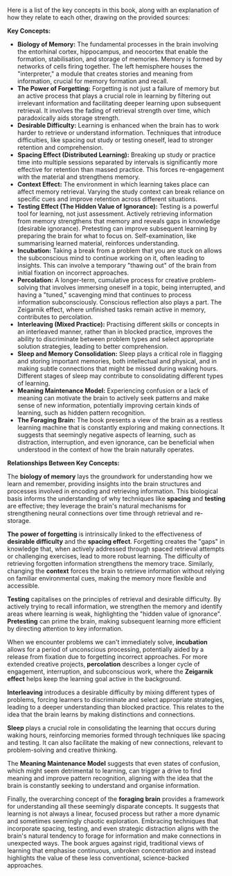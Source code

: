 Here is a list of the key concepts in this book, along with an explanation of how they relate to each other, drawing on the provided sources:

**Key Concepts:**

- **Biology of Memory:** The fundamental processes in the brain involving the entorhinal cortex, hippocampus, and neocortex that enable the formation, stabilisation, and storage of memories. Memory is formed by networks of cells firing together. The left hemisphere houses the "interpreter," a module that creates stories and meaning from information, crucial for memory formation and recall.
- **The Power of Forgetting:** Forgetting is not just a failure of memory but an active process that plays a crucial role in learning by filtering out irrelevant information and facilitating deeper learning upon subsequent retrieval. It involves the fading of retrieval strength over time, which paradoxically aids storage strength.
- **Desirable Difficulty:** Learning is enhanced when the brain has to work harder to retrieve or understand information. Techniques that introduce difficulties, like spacing out study or testing oneself, lead to stronger retention and comprehension.
- **Spacing Effect (Distributed Learning):** Breaking up study or practice time into multiple sessions separated by intervals is significantly more effective for retention than massed practice. This forces re-engagement with the material and strengthens memory.
- **Context Effect:** The environment in which learning takes place can affect memory retrieval. Varying the study context can break reliance on specific cues and improve retention across different situations.
- **Testing Effect (The Hidden Value of Ignorance):** Testing is a powerful tool for learning, not just assessment. Actively retrieving information from memory strengthens that memory and reveals gaps in knowledge (desirable ignorance). Pretesting can improve subsequent learning by preparing the brain for what to focus on. Self-examination, like summarising learned material, reinforces understanding.
- **Incubation:** Taking a break from a problem that you are stuck on allows the subconscious mind to continue working on it, often leading to insights. This can involve a temporary "thawing out" of the brain from initial fixation on incorrect approaches.
- **Percolation:** A longer-term, cumulative process for creative problem-solving that involves immersing oneself in a topic, being interrupted, and having a "tuned," scavenging mind that continues to process information subconsciously. Conscious reflection also plays a part. The Zeigarnik effect, where unfinished tasks remain active in memory, contributes to percolation.
- **Interleaving (Mixed Practice):** Practising different skills or concepts in an interleaved manner, rather than in blocked practice, improves the ability to discriminate between problem types and select appropriate solution strategies, leading to better comprehension.
- **Sleep and Memory Consolidation:** Sleep plays a critical role in flagging and storing important memories, both intellectual and physical, and in making subtle connections that might be missed during waking hours. Different stages of sleep may contribute to consolidating different types of learning.
- **Meaning Maintenance Model:** Experiencing confusion or a lack of meaning can motivate the brain to actively seek patterns and make sense of new information, potentially improving certain kinds of learning, such as hidden pattern recognition.
- **The Foraging Brain:** The book presents a view of the brain as a restless learning machine that is constantly exploring and making connections. It suggests that seemingly negative aspects of learning, such as distraction, interruption, and even ignorance, can be beneficial when understood in the context of how the brain naturally operates.

**Relationships Between Key Concepts:**

The **biology of memory** lays the groundwork for understanding how we learn and remember, providing insights into the brain structures and processes involved in encoding and retrieving information. This biological basis informs the understanding of why techniques like **spacing** and **testing** are effective; they leverage the brain's natural mechanisms for strengthening neural connections over time through retrieval and re-storage.

**The power of forgetting** is intrinsically linked to the effectiveness of **desirable difficulty** and the **spacing effect**. Forgetting creates the "gaps" in knowledge that, when actively addressed through spaced retrieval attempts or challenging exercises, lead to more robust learning. The difficulty of retrieving forgotten information strengthens the memory trace. Similarly, changing the **context** forces the brain to retrieve information without relying on familiar environmental cues, making the memory more flexible and accessible.

**Testing** capitalises on the principles of retrieval and desirable difficulty. By actively trying to recall information, we strengthen the memory and identify areas where learning is weak, highlighting the "hidden value of ignorance". **Pretesting** can prime the brain, making subsequent learning more efficient by directing attention to key information.

When we encounter problems we can't immediately solve, **incubation** allows for a period of unconscious processing, potentially aided by a release from fixation due to forgetting incorrect approaches. For more extended creative projects, **percolation** describes a longer cycle of engagement, interruption, and subconscious work, where the **Zeigarnik effect** helps keep the learning goal active in the background.

**Interleaving** introduces a desirable difficulty by mixing different types of problems, forcing learners to discriminate and select appropriate strategies, leading to a deeper understanding than blocked practice. This relates to the idea that the brain learns by making distinctions and connections.

**Sleep** plays a crucial role in consolidating the learning that occurs during waking hours, reinforcing memories formed through techniques like spacing and testing. It can also facilitate the making of new connections, relevant to problem-solving and creative thinking.

The **Meaning Maintenance Model** suggests that even states of confusion, which might seem detrimental to learning, can trigger a drive to find meaning and improve pattern recognition, aligning with the idea that the brain is constantly seeking to understand and organise information.

Finally, the overarching concept of the **foraging brain** provides a framework for understanding all these seemingly disparate concepts. It suggests that learning is not always a linear, focused process but rather a more dynamic and sometimes seemingly chaotic exploration. Embracing techniques that incorporate spacing, testing, and even strategic distraction aligns with the brain's natural tendency to forage for information and make connections in unexpected ways. The book argues against rigid, traditional views of learning that emphasise continuous, unbroken concentration and instead highlights the value of these less conventional, science-backed approaches.